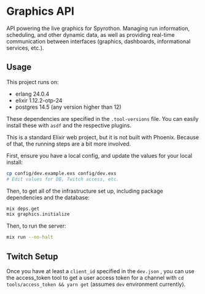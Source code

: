 # Graphics API

API powering the live graphics for Spyrothon. Managing run information, scheduling, and other dynamic data, as well as providing real-time communication between interfaces (graphics, dashboards, informational services, etc.).

## Usage

This project runs on:

- erlang 24.0.4
- elixir 1.12.2-otp-24
- postgres 14.5 (any version higher than 12)

These dependencies are specified in the `.tool-versions` file. You can easily install these with `asdf` and the respective plugins.

This is a standard Elixir web project, but it is not built with Phoenix. Because of that, the running steps are a bit more involved.

First, ensure you have a local config, and update the values for your local install:

```bash
cp config/dev.example.exs config/dev.exs
# Edit values for DB, Twitch access, etc.
```

Then, to get all of the infrastructure set up, including package dependencies and the database:

```bash
mix deps.get
mix graphics.initialize
```

Then, to run the server:

```bash
mix run --no-halt
```

## Twitch Setup

Once you have at least a `client_id` specified in the `dev.json`  , you can use the access_token tool to get a user access token for a channel with `cd tools/access_token && yarn get` (assumes `dev` environment currently).
